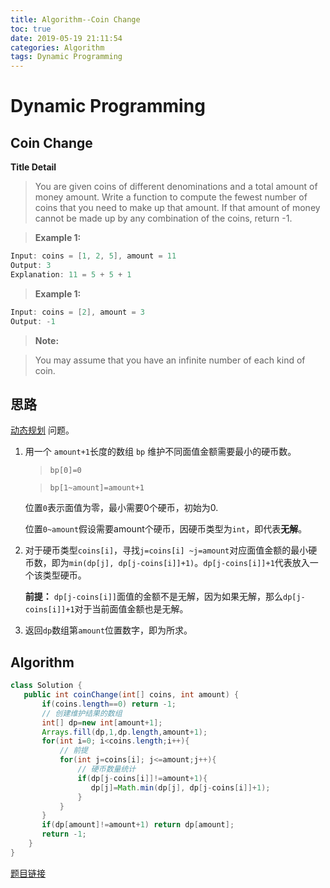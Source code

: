 ```yaml
---
title: Algorithm--Coin Change
toc: true
date: 2019-05-19 21:11:54
categories: Algorithm
tags: Dynamic Programming
---
```


# **Dynamic Programming**

## **Coin Change**

**Title Detail**

>You are given coins of different denominations and a total amount of money amount. Write a function to compute the fewest number of coins that you need to make up that amount. If that amount of money cannot be made up by any combination of the coins, return -1.

>**Example 1:**
```Java
Input: coins = [1, 2, 5], amount = 11
Output: 3 
Explanation: 11 = 5 + 5 + 1
```
>**Example 1:**
```Java
Input: coins = [2], amount = 3
Output: -1
```
>**Note:**

>You may assume that you have an infinite number of each kind of coin.

## 思路
[动态规划](https://zh.wikipedia.org/zh-hans/%E5%8A%A8%E6%80%81%E8%A7%84%E5%88%92) 问题。

1. 用一个 `amount+1`长度的数组 `bp` 维护不同面值金额需要最小的硬币数。

    >`bp[0]=0`

    >`bp[1~amount]=amount+1`

    位置`0`表示面值为零，最小需要0个硬币，初始为0.

    位置`0~amount`假设需要amount个硬币，因硬币类型为`int`，即代表**无解**。
2. 对于硬币类型`coins[i]`，寻找`j=coins[i] ~j=amount`对应面值金额的最小硬币数，即为`min(dp[j], dp[j-coins[i]]+1)`。`dp[j-coins[i]]+1`代表放入一个该类型硬币。

    **前提：** `dp[j-coins[i]]`面值的金额不是无解，因为如果无解，那么`dp[j-coins[i]]+1`对于当前面值金额也是无解。

3. 返回`dp`数组第`amount`位置数字，即为所求。

## Algorithm
```Java
class Solution {
   public int coinChange(int[] coins, int amount) {
       if(coins.length==0) return -1;
       // 创建维护结果的数组
       int[] dp=new int[amount+1];
       Arrays.fill(dp,1,dp.length,amount+1);
       for(int i=0; i<coins.length;i++){
           // 前提
           for(int j=coins[i]; j<=amount;j++){
               // 硬币数量统计
               if(dp[j-coins[i]]!=amount+1){
                  dp[j]=Math.min(dp[j], dp[j-coins[i]]+1); 
               }
           }
       }
       if(dp[amount]!=amount+1) return dp[amount];
       return -1;
    }
}
```

[题目链接](https://leetcode-cn.com/problems/coin-change/)


